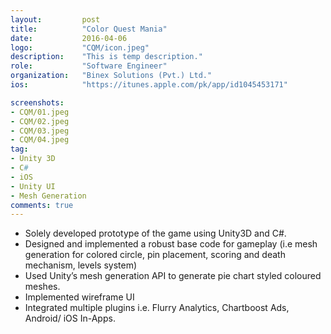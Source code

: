 ```yaml
---
layout:			post
title:			"Color Quest Mania"
date:			2016-04-06
logo:			"CQM/icon.jpeg"
description:	"This is temp description."
role:			"Software Engineer"
organization:	"Binex Solutions (Pvt.) Ltd."
ios:			"https://itunes.apple.com/pk/app/id1045453171"

screenshots:
- CQM/01.jpeg
- CQM/02.jpeg
- CQM/03.jpeg
- CQM/04.jpeg
tag:
- Unity 3D
- C#
- iOS
- Unity UI
- Mesh Generation
comments: true
---
```


* Solely developed prototype of the game using Unity3D and C#.
* Designed and implemented a robust base code for gameplay (i.e mesh generation for colored circle, pin placement, scoring and death mechanism, levels system)
* Used Unity’s mesh generation API to generate pie chart styled coloured meshes.
* Implemented wireframe UI
* Integrated multiple plugins i.e. Flurry Analytics, Chartboost Ads, Android/ iOS In-Apps.
